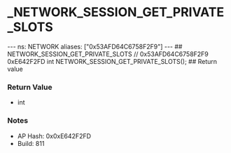 # _NETWORK_SESSION_GET_PRIVATE_SLOTS

--- ns: NETWORK aliases: ["0x53AFD64C6758F2F9"] --- ## NETWORK_SESSION_GET_PRIVATE_SLOTS  // 0x53AFD64C6758F2F9 0xE642F2FD int NETWORK_SESSION_GET_PRIVATE_SLOTS();   ## Return value

### Return Value
* int

### Notes
* AP Hash: 0x0xE642F2FD
* Build: 811


